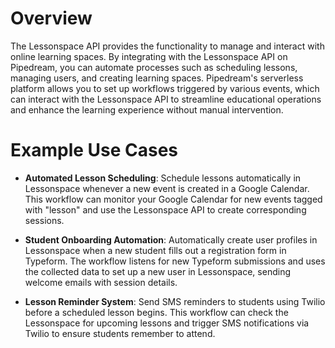 # Overview

The Lessonspace API provides the functionality to manage and interact with online learning spaces. By integrating with the Lessonspace API on Pipedream, you can automate processes such as scheduling lessons, managing users, and creating learning spaces. Pipedream's serverless platform allows you to set up workflows triggered by various events, which can interact with the Lessonspace API to streamline educational operations and enhance the learning experience without manual intervention.

# Example Use Cases

- **Automated Lesson Scheduling**: Schedule lessons automatically in Lessonspace whenever a new event is created in a Google Calendar. This workflow can monitor your Google Calendar for new events tagged with "lesson" and use the Lessonspace API to create corresponding sessions.

- **Student Onboarding Automation**: Automatically create user profiles in Lessonspace when a new student fills out a registration form in Typeform. The workflow listens for new Typeform submissions and uses the collected data to set up a new user in Lessonspace, sending welcome emails with session details.

- **Lesson Reminder System**: Send SMS reminders to students using Twilio before a scheduled lesson begins. This workflow can check the Lessonspace for upcoming lessons and trigger SMS notifications via Twilio to ensure students remember to attend.
